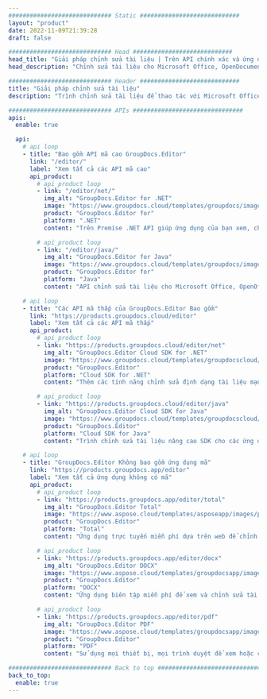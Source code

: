 ```yaml
---
############################# Static ############################
layout: "product"
date: 2022-11-09T21:39:28
draft: false

############################# Head ############################
head_title: "Giải pháp chỉnh sửa tài liệu | Trên API chính xác và ứng dụng miễn phí"
head_description: "Chỉnh sửa tài liệu cho Microsoft Office, OpenDocument, PDF và các định dạng tệp khác bằng cách sử dụng API On Premise hoặc sử dụng Ứng dụng biên tập tài liệu trực tuyến."

############################# Header ############################
title: "Giải pháp chỉnh sửa tài liệu"
description: "Trình chỉnh sửa tài liệu để thao tác với Microsoft Office, OpenOffice, PDF, HTML và các định dạng tệp tài liệu khác."

############################# APIs ###############################
apis:
  enable: true

  api:
    # api loop
    - title: "Bao gồm API mã cao GroupDocs.Editor"
      link: "/editor/"
      label: "Xem tất cả các API mã cao"
      api_product:
        # api_product loop
        - link: "/editor/net/"
          img_alt: "GroupDocs.Editor for .NET"
          image: "https://www.groupdocs.cloud/templates/groupdocs/images/product-logos/groupdocs-editor-net.png"
          product: "GroupDocs.Editor for"
          platform: ".NET"
          content: "Trên Premise .NET API giúp ứng dụng của bạn xem, chỉnh sửa và sau đó chuyển đổi tài liệu."

        # api_product loop
        - link: "/editor/java/"
          img_alt: "GroupDocs.Editor for Java"
          image: "https://www.groupdocs.cloud/templates/groupdocs/images/product-logos/groupdocs-editor-java.png"
          product: "GroupDocs.Editor for"
          platform: "Java"
          content: "API chỉnh sửa tài liệu cho Microsoft Office, OpenOffice, HTML và các tài liệu khác để thao tác trong các ứng dụng dựa trên Java của bạn."

    # api loop
    - title: "Các API mã thấp của GroupDocs.Editor Bao gồm"
      link: "https://products.groupdocs.cloud/editor"
      label: "Xem tất cả các API mã thấp"
      api_product:
        # api_product loop
        - link: "https://products.groupdocs.cloud/editor/net"
          img_alt: "GroupDocs.Editor Cloud SDK for .NET"
          image: "https://www.groupdocs.cloud/templates/groupdocscloud/images/sdk/272x272/groupdocs_editor-for-net.png"
          product: "GroupDocs.Editor"
          platform: "Cloud SDK for .NET"
          content: "Thêm các tính năng chỉnh sửa định dạng tài liệu mạnh mẽ trong các ứng dụng .NET bằng Cloud SDK cho .NET. Chỉnh sửa tài liệu MS Office, Web và XML."

        # api_product loop
        - link: "https://products.groupdocs.cloud/editor/java"
          img_alt: "GroupDocs.Editor Cloud SDK for Java"
          image: "https://www.groupdocs.cloud/templates/groupdocscloud/images/sdk/272x272/groupdocs_editor-for-java.png"
          product: "GroupDocs.Editor"
          platform: "Cloud SDK for Java"
          content: "Trình chỉnh sửa tài liệu nâng cao SDK cho các ứng dụng Java để chỉnh sửa các định dạng tệp tài liệu tiêu chuẩn của ngành trên bất kỳ nền tảng nào có khả năng gọi các API REST."

    # api loop
    - title: "GroupDocs.Editor Không bao gồm ứng dụng mã"
      link: "https://products.groupdocs.app/editor"
      label: "Xem tất cả ứng dụng không có mã"
      api_product:
        # api_product loop
        - link: "https://products.groupdocs.app/editor/total"
          img_alt: "GroupDocs.Editor Total"
          image: "https://www.aspose.cloud/templates/asposeapp/images/products/logo/aspose_editor-app.png"
          product: "GroupDocs.Editor"
          platform: "Total"
          content: "Ứng dụng trực tuyến miễn phí dựa trên web để chỉnh sửa các định dạng tệp phổ biến từ Office & OpenOffice."

        # api_product loop
        - link: "https://products.groupdocs.app/editor/docx"
          img_alt: "GroupDocs.Editor DOCX"
          image: "https://www.aspose.cloud/templates/groupdocsapp/images/products/logo/groupdocs_words-app.png"
          product: "GroupDocs.Editor"
          platform: "DOCX"
          content: "Ứng dụng biên tập miễn phí để xem và chỉnh sửa tài liệu Microsoft Word trực tuyến."

        # api_product loop
        - link: "https://products.groupdocs.app/editor/pdf"
          img_alt: "GroupDocs.Editor PDF"
          image: "https://www.aspose.cloud/templates/groupdocsapp/images/products/logo/groupdocs_pdf-app.png"
          product: "GroupDocs.Editor"
          platform: "PDF"
          content: "Sử dụng mọi thiết bị, mọi trình duyệt để xem hoặc chỉnh sửa tài liệu PDF và XPS."

############################# Back to top ###############################
back_to_top:
  enable: true
---
```


